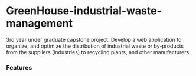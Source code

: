 # GreenHouse-industrial-waste-management
3rd year under graduate capstone project. Develop a web application to organize, and optimize the distribution of industrial waste or by-products from the suppliers (industries) to recycling plants, and other manufacturers.


### Features




